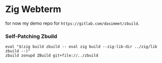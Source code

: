 # Zig Webterm


for now my demo repo for `https://gitlab.com/dasimmet/zbuild`.

### Self-Patching Zbuild

```
eval "$(zig build zbuild -- eval zig build --zig-lib-dir ../zig/lib zbuild --)"
zbuild zonupd ZBuild git+file://../zbuild
```